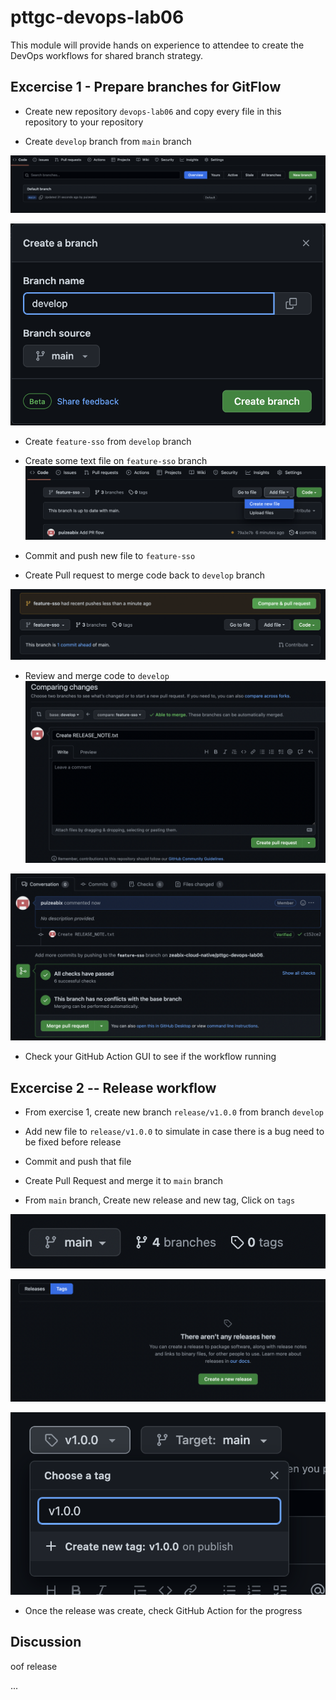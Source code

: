 # pttgc-devops-lab06
This module will provide hands on experience to attendee to create the DevOps workflows for shared branch strategy.

## Excercise 1 - Prepare branches for GitFlow

- Create new repository `devops-lab06` and copy every file in this repository to your repository

- Create `develop` branch from `main` branch

![Create Branches](./assets/new-branch.png)

![Develop branch](./assets/create-develop-branch.png)

- Create `feature-sso` from `develop` branch

- Create some text file on `feature-sso` branch
![NewFile](./assets/sso-create-file.png)

- Commit and push new file to `feature-sso`

- Create Pull request to merge code back to `develop` branch

![PR](./assets/feature-merge.png)

- Review and merge code to `develop`
![merge](./assets/merge-1.png)


![merge](./assets/merge-2.png)

- Check your GitHub Action GUI to see if the workflow running


## Excercise 2 -- Release workflow

- From exercise 1, create new branch `release/v1.0.0` from branch `develop`

- Add new file to `release/v1.0.0` to simulate in case there is a bug need to be fixed before release

- Commit and push that file

- Create Pull Request and merge it to `main` branch

- From `main` branch, Create new release and new tag, Click on `tags`

![release](./assets/release-1.png)

![release](./assets/release-2.png)

![release](./assets/release-3.png)

- Once the release was create, check GitHub Action for the progress

## Discussion

oof
release

...